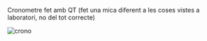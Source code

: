 Cronometre fet amb QT (fet una mica diferent a les coses vistes a laboratori, no del tot correcte)

![crono](https://github.com/ArnauCS03/IDI-FIB/assets/95536223/2777cca3-99ba-4152-9f9b-94818b3d5fc2)
